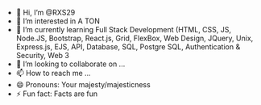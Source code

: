 - 👋 Hi, I’m @RXS29
- 👀 I’m interested in A TON
- 🌱 I’m currently learning Full Stack Development (HTML, CSS, JS, Node.JS, Bootstrap, React.js, Grid, FlexBox, Web Design, JQuery, Unix, Express.js, EJS, API, Database, SQL, Postgre SQL, Authentication & Security, Web 3
- 💞️ I’m looking to collaborate on ...
- 📫 How to reach me ...
- 😄 Pronouns: Your majesty/majesticness
- ⚡ Fun fact: Facts are fun

<!---
RXS29/RXS29 is a ✨ special ✨ repository because its `README.md` (this file) appears on your GitHub profile.
You can click the Preview link to take a look at your changes.
--->
